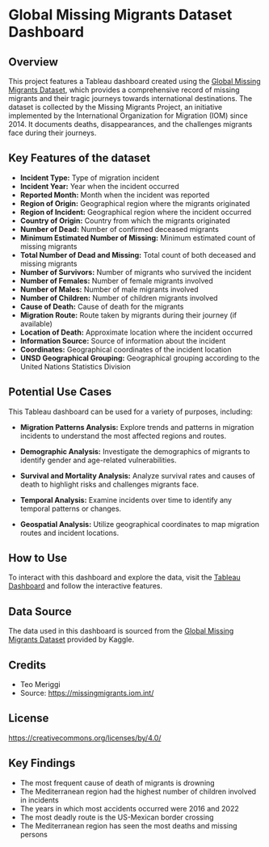 # Global Missing Migrants Dataset Dashboard

## Overview

This project features a Tableau dashboard created using the [Global Missing Migrants Dataset](https://www.kaggle.com/datasets/nelgiriyewithana/global-missing-migrants-dataset/data), which provides a comprehensive record of missing migrants and their tragic journeys towards international destinations. The dataset is collected by the Missing Migrants Project, an initiative implemented by the International Organization for Migration (IOM) since 2014. It documents deaths, disappearances, and the challenges migrants face during their journeys.


## Key Features of the dataset

- **Incident Type:** Type of migration incident
- **Incident Year:** Year when the incident occurred
- **Reported Month:** Month when the incident was reported
- **Region of Origin:** Geographical region where the migrants originated
- **Region of Incident:** Geographical region where the incident occurred
- **Country of Origin:** Country from which the migrants originated
- **Number of Dead:** Number of confirmed deceased migrants
- **Minimum Estimated Number of Missing:** Minimum estimated count of missing migrants
- **Total Number of Dead and Missing:** Total count of both deceased and missing migrants
- **Number of Survivors:** Number of migrants who survived the incident
- **Number of Females:** Number of female migrants involved
- **Number of Males:** Number of male migrants involved
- **Number of Children:** Number of children migrants involved
- **Cause of Death:** Cause of death for the migrants
- **Migration Route:** Route taken by migrants during their journey (if available)
- **Location of Death:** Approximate location where the incident occurred
- **Information Source:** Source of information about the incident
- **Coordinates:** Geographical coordinates of the incident location
- **UNSD Geographical Grouping:** Geographical grouping according to the United Nations Statistics Division

## Potential Use Cases

This Tableau dashboard can be used for a variety of purposes, including:

- **Migration Patterns Analysis:** Explore trends and patterns in migration incidents to understand the most affected regions and routes.

- **Demographic Analysis:** Investigate the demographics of migrants to identify gender and age-related vulnerabilities.

- **Survival and Mortality Analysis:** Analyze survival rates and causes of death to highlight risks and challenges migrants face.

- **Temporal Analysis:** Examine incidents over time to identify any temporal patterns or changes.

- **Geospatial Analysis:** Utilize geographical coordinates to map migration routes and incident locations.

## How to Use

To interact with this dashboard and explore the data, visit the [Tableau Dashboard](https://public.tableau.com/app/profile/teo.meriggi/viz/GlobalMissingMigrants_16976427153370/Dashboard1) and follow the interactive features.

## Data Source

The data used in this dashboard is sourced from the [Global Missing Migrants Dataset](https://www.kaggle.com/datasets/nelgiriyewithana/global-missing-migrants-dataset/data) provided by Kaggle.

## Credits

- Teo Meriggi
- Source: https://missingmigrants.iom.int/

## License
https://creativecommons.org/licenses/by/4.0/

## Key Findings
-  The most frequent cause of death of migrants is drowning
-  The Mediterranean region had the highest number of children involved in incidents
-  The years in which most accidents occurred were 2016 and 2022
-  The most deadly route is the US-Mexican border crossing
-  The Mediterranean region has seen the most deaths and missing persons

